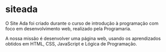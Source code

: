 # siteada

O Site Ada foi criado durante o curso de introdução à programação com foco em desenvolvimento web, realizado pela Programaria. 

A nossa missão é desenvolver uma página web, usando os aprendizados obtidos em HTML, CSS, JavaScript e Lógica de Programação.
